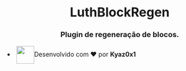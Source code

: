 <h1 align="center">LuthBlockRegen</h1>
<h3 align="center">Plugin de regeneração de blocos.</h3>

<li align="left"><img align="center" width="40px" src="https://media2.giphy.com/media/6IAzxmKVaYDLFMe1Aw/giphy.gif">Desenvolvido com &#10084; por <strong>Kyaz0x1 </strong></li>

